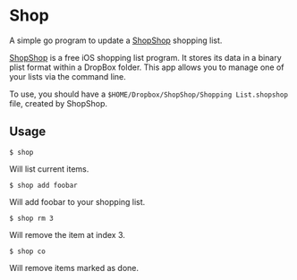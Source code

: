 # Shop

A simple go program to update a [ShopShop][1] shopping list.

[ShopShop][1] is a free iOS shopping list program.  It stores its data in a binary plist format 
within a DropBox folder. This app allows you to manage one of your lists via the command line.

To use, you should have a `$HOME/Dropbox/ShopShop/Shopping List.shopshop` file, created
by ShopShop.

[1]: https://itunes.apple.com/us/app/shopshop-shopping-list/id288350249?mt=8

## Usage

    $ shop

Will list current items.

    $ shop add foobar

Will add foobar to your shopping list.

    $ shop rm 3

Will remove the item at index 3.

    $ shop co

Will remove items marked as done.

